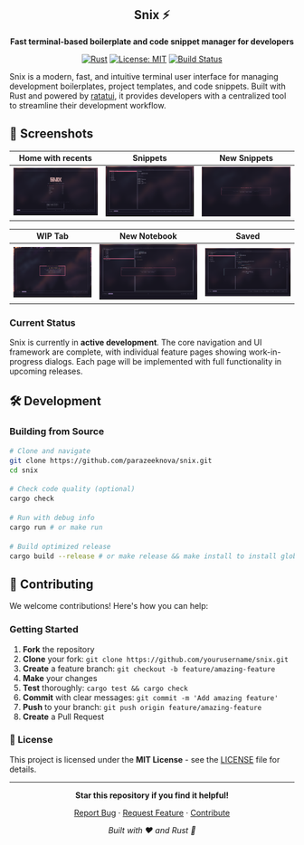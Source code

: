<div align="center">

  ## Snix ⚡
  **Fast terminal-based boilerplate and code snippet manager for developers**
</div>

<div align="center">
  
[![Rust](https://img.shields.io/badge/rust-1.70+-orange.svg)](https://www.rust-lang.org/)
[![License: MIT](https://img.shields.io/badge/License-MIT-blue.svg)](LICENSE)
[![Build Status](https://img.shields.io/badge/build-passing-brightgreen.svg)](#)

</div>

Snix is a modern, fast, and intuitive terminal user interface for managing development boilerplates, project templates, and code snippets. Built with Rust and powered by [ratatui](https://github.com/ratatui-org/ratatui), it provides developers with a centralized tool to streamline their development workflow.

## 🎨 Screenshots

| Home with recents | Snippets | New Snippets |
|:-:|:-:|:-:|
| ![home](./assets/home.png) | ![snippets](./assets/notebook.png) | ![new_snippet](./assets/new_snippet.png)

| WIP Tab | New Notebook | Saved |
|:-:|:-:|:-:|
| ![wip](./assets/wip.png) | ![new_notebook](./assets/new_notebook.png) | ![saved](./assets/saved.png)

### Current Status

Snix is currently in **active development**. The core navigation and UI framework are complete, with individual feature pages showing work-in-progress dialogs. Each page will be implemented with full functionality in upcoming releases.

## 🛠️ Development
### Building from Source

```bash
# Clone and navigate
git clone https://github.com/parazeeknova/snix.git
cd snix

# Check code quality (optional)
cargo check

# Run with debug info
cargo run # or make run

# Build optimized release
cargo build --release # or make release && make install to install globally
```

## 🤝 Contributing

We welcome contributions! Here's how you can help:

### Getting Started

1. **Fork** the repository
2. **Clone** your fork: `git clone https://github.com/yourusername/snix.git`
3. **Create** a feature branch: `git checkout -b feature/amazing-feature`
4. **Make** your changes
5. **Test** thoroughly: `cargo test && cargo check`
6. **Commit** with clear messages: `git commit -m 'Add amazing feature'`
7. **Push** to your branch: `git push origin feature/amazing-feature`
8. **Create** a Pull Request

### 📝 License

This project is licensed under the **MIT License** - see the [LICENSE](LICENSE) file for details.

---

<div align="center">

**Star this repository if you find it helpful!**

[Report Bug](https://github.com/parazeeknova/snix/issues) · [Request Feature](https://github.com/parazeeknova/snix/issues) · [Contribute](CONTRIBUTING.md)

*Built with ❤️ and Rust 🦀*

</div>
